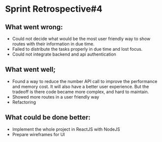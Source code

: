 # Sprint Retrospective#4

## What went wrong:
* Could not decide what would be the most user friendly way to show routes with their information in due time.
* Failed to distribute the tasks properly in due time and lost focus.
* Could not integrate backend and api authentication

## What went well;
* Found a way to reduce the number API call to improve the performance and memory cost. It will also have a better user experience. But the tradeoff is there code became more complex, and hard to maintain.
* Showed more routes in a user friendly way
* Refactoring

## What could be done better:
* Implement the whole project in ReactJS with NodeJS
* Prepare wireframes for UI